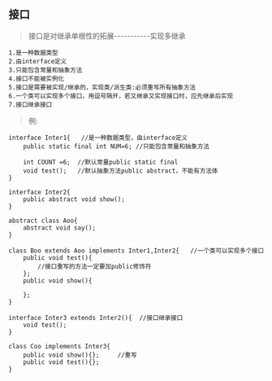 ## 接口

>接口是对继承单根性的拓展-----------实现多继承

	1.是一种数据类型
	2.由interface定义
	3.只能包含常量和抽象方法
	4.接口不能被实例化
	5.接口是需要被实现/继承的，实现类/派生类:必须重写所有抽象方法
	6.一个类可以实现多个接口，用逗号隔开，若又继承又实现接口时，应先继承后实现
	7.接口继承接口

>例:

```
interface Inter1{   //是一种数据类型，由interface定义
	public static final int NUM=6; //只能包含常量和抽象方法
	
	int COUNT =6;  //默认常量public static final
	void test();   //默认抽象方法public abstract，不能有方法体
}

interface Inter2{
	public abstract void show();
}

abstract class Aoo{
	abstract void say();
}

class Boo extends Aoo implements Inter1,Inter2{   //一个类可以实现多个接口
	public void test(){
		//接口重写的方法一定要加public修饰符
	};  
	public void show(){
	
	};  
}

interface Inter3 extends Inter2(){  //接口继承接口
	void test();
}

class Coo implements Inter3{   
	public void show(){};     //重写
	public void test(){};
}
```
